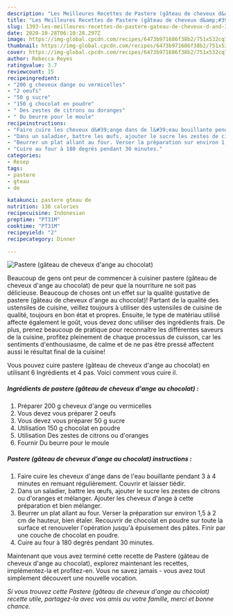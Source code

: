 ```yaml
---
description: "Les Meilleures Recettes de Pastere (gâteau de cheveux d&amp;#39;ange au chocolat)"
title: "Les Meilleures Recettes de Pastere (gâteau de cheveux d&amp;#39;ange au chocolat)"
slug: 1393-les-meilleures-recettes-de-pastere-gateau-de-cheveux-d-and-39-ange-au-chocolat
date: 2020-10-28T06:10:28.297Z
image: https://img-global.cpcdn.com/recipes/6473b971686f38b2/751x532cq70/pastere-gateau-de-cheveux-dange-au-chocolat-photo-principale-de-la-recette.jpg
thumbnail: https://img-global.cpcdn.com/recipes/6473b971686f38b2/751x532cq70/pastere-gateau-de-cheveux-dange-au-chocolat-photo-principale-de-la-recette.jpg
cover: https://img-global.cpcdn.com/recipes/6473b971686f38b2/751x532cq70/pastere-gateau-de-cheveux-dange-au-chocolat-photo-principale-de-la-recette.jpg
author: Rebecca Reyes
ratingvalue: 3.7
reviewcount: 15
recipeingredient:
- "200 g cheveux dange ou vermicelles"
- "2 oeufs"
- "50 g sucre"
- "150 g chocolat en poudre"
- " Des zestes de citrons ou doranges"
- " Du beurre pour le moule"
recipeinstructions:
- "Faire cuire les cheveux d&#39;ange dans de l&#39;eau bouillante pendant 3 à 4 minutes en remuant régulièrement. Couvrir et laisser tiédir."
- "Dans un saladier, battre les œufs, ajouter le sucre les zestes de citrons ou d&#39;oranges et mélanger. Ajouter les cheveux d&#39;ange à cette préparation et bien mélanger."
- "Beurrer un plat allant au four. Verser la préparation sur environ 1,5 à 2 cm de hauteur, bien étaler. Recouvrir de chocolat en poudre sur toute la surface et renouveler l&#39;opération jusqu&#39;à épuisement des pâtes. Finir par une couche de chocolat en poudre."
- "Cuire au four à 180 degrés pendant 30 minutes."
categories:
- Resep
tags:
- pastere
- gteau
- de

katakunci: pastere gteau de 
nutrition: 138 calories
recipecuisine: Indonesian
preptime: "PT31M"
cooktime: "PT31M"
recipeyield: "2"
recipecategory: Dinner

---
```



![Pastere (gâteau de cheveux d&#39;ange au chocolat)](https://img-global.cpcdn.com/recipes/6473b971686f38b2/751x532cq70/pastere-gateau-de-cheveux-dange-au-chocolat-photo-principale-de-la-recette.jpg)

Beaucoup de gens ont peur de commencer à cuisiner pastere (gâteau de cheveux d&#39;ange au chocolat) de peur que la nourriture ne soit pas délicieuse. Beaucoup de choses ont un effet sur la qualité gustative de pastere (gâteau de cheveux d&#39;ange au chocolat)! Partant de la qualité des ustensiles de cuisine, veillez toujours à utiliser des ustensiles de cuisine de qualité, toujours en bon état et propres. Ensuite, le type de matériau utilisé affecte également le goût, vous devez donc utiliser des ingrédients frais. De plus, prenez beaucoup de pratique pour reconnaître les différentes saveurs de la cuisine, profitez pleinement de chaque processus de cuisson, car les sentiments d'enthousiasme, de calme et de ne pas être pressé affectent aussi le résultat final de la cuisine!

<!--inarticleads1-->

Vous pouvez cuire pastere (gâteau de cheveux d&#39;ange au chocolat) en utilisant 6 Ingrédients et 4 pas. Voici comment vous cuire il.

##### Ingrédients de pastere (gâteau de cheveux d&#39;ange au chocolat) :

1. Préparer 200 g cheveux d&#39;ange ou vermicelles
1. Vous devez vous préparer 2 oeufs
1. Vous devez vous préparer 50 g sucre
1. Utilisation 150 g chocolat en poudre
1. Utilisation  Des zestes de citrons ou d&#39;oranges
1. Fournir  Du beurre pour le moule




<!--inarticleads2-->

##### Pastere (gâteau de cheveux d&#39;ange au chocolat) instructions :

1. Faire cuire les cheveux d&#39;ange dans de l&#39;eau bouillante pendant 3 à 4 minutes en remuant régulièrement. Couvrir et laisser tiédir.
1. Dans un saladier, battre les œufs, ajouter le sucre les zestes de citrons ou d&#39;oranges et mélanger. Ajouter les cheveux d&#39;ange à cette préparation et bien mélanger.
1. Beurrer un plat allant au four. Verser la préparation sur environ 1,5 à 2 cm de hauteur, bien étaler. Recouvrir de chocolat en poudre sur toute la surface et renouveler l&#39;opération jusqu&#39;à épuisement des pâtes. Finir par une couche de chocolat en poudre.
1. Cuire au four à 180 degrés pendant 30 minutes.




<!--inarticleads1-->

<p>
Maintenant que vous avez terminé cette recette de Pastere (gâteau de cheveux d&#39;ange au chocolat), explorez maintenant les recettes, implémentez-la et profitez-en. Vous ne savez jamais - vous avez tout simplement découvert une nouvelle vocation.
</p>

<p>
<i>Si vous trouvez cette Pastere (gâteau de cheveux d&#39;ange au chocolat) recette utile, partagez-la avec vos amis ou votre famille, merci et bonne chance.</i>
</p>
